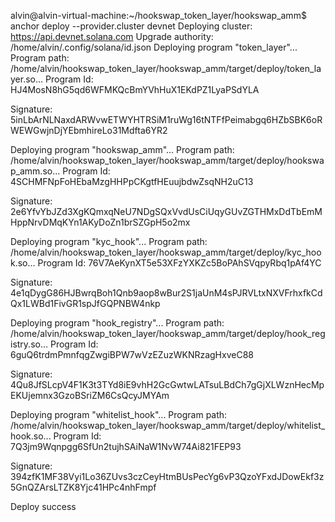 alvin@alvin-virtual-machine:~/hookswap_token_layer/hookswap_amm$ anchor deploy --provider.cluster devnet
Deploying cluster: https://api.devnet.solana.com
Upgrade authority: /home/alvin/.config/solana/id.json
Deploying program "token_layer"...
Program path: /home/alvin/hookswap_token_layer/hookswap_amm/target/deploy/token_layer.so...
Program Id: HJ4MosN8hG5qd6WFMKQcBmYVhHuX1EKdPZ1LyaPSdYLA

Signature: 5inLbArNLNaxdARWvwETWYHTRSiM1ruWg16tNTFfPeimabgq6HZbSBK6oRWEWGwjnDjYEbmhireLo31Mdfta6YR2

Deploying program "hookswap_amm"...
Program path: /home/alvin/hookswap_token_layer/hookswap_amm/target/deploy/hookswap_amm.so...
Program Id: 4SCHMFNpFoHEbaMzgHHPpCKgtfHEuujbdwZsqNH2uC13

Signature: 2e6YfvYbJZd3XgKQmxqNeU7NDgSQxVvdUsCiUqyGUvZGTHMxDdTbEmMHppNrvDMqKYn1AKyDoZn1brSZGpH5o2mx

Deploying program "kyc_hook"...
Program path: /home/alvin/hookswap_token_layer/hookswap_amm/target/deploy/kyc_hook.so...
Program Id: 76V7AeKynXT5e53XFzYXKZc5BoPAhSVqpyRbq1pAf4YC

Signature: 4e1qDygG86HJBwrqBoh1Qnb9aop8wBur2S1jaUnM4sPJRVLtxNXVFrhxfkCdQx1LWBd1FivGR1spJfGQPNBW4nkp

Deploying program "hook_registry"...
Program path: /home/alvin/hookswap_token_layer/hookswap_amm/target/deploy/hook_registry.so...
Program Id: 6guQ6trdmPmnfqgZwgiBPW7wVzEZuzWKNRzagHxveC88

Signature: 4Qu8JfSLcpV4F1K3t3TYd8iE9vhH2GcGwtwLATsuLBdCh7gGjXLWznHecMpEKUjemnx3GzoBSriZM6CsQcyJMYAm

Deploying program "whitelist_hook"...
Program path: /home/alvin/hookswap_token_layer/hookswap_amm/target/deploy/whitelist_hook.so...
Program Id: 7Q3jm9Wqnpgg6SfUn2tujhSAiNaW1NvW74Ai821FEP93

Signature: 394zfK1MF38Vyi1Lo36ZUvs3czCeyHtmBUsPecYg6vP3QzoYFxdJDowEkf3z5GnQZArsLTZK8Yjc41HPc4nhFmpf

Deploy success